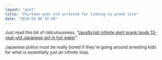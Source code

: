 ```yaml
---
layout: "post"
title: "Thirteen-year old arrested for linking to prank site"
date: "2019-03-09 15:50"
---
```


Just read this bit of ridiculousness,
"[JavaScript infinite alert prank lands 13-year-old Japanese girl in hot water](https://arstechnica.com/tech-policy/2019/03/japanese-police-charge-13-year-old-girl-for-infinite-javascript-popup-prank/)".

Japanese police must be really bored if they're going around arresting kids for what is essentially just an infinite loop.
